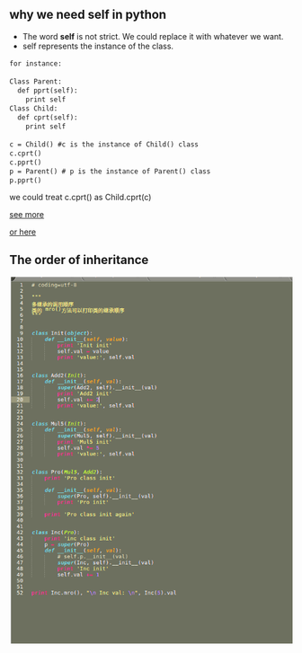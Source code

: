 ## why we need self in python

* The word **self** is not strict. We could replace it with whatever we want.
* self represents the instance of the class.
```
for instance:  

Class Parent:  
  def pprt(self):  
    print self  
Class Child:  
  def cprt(self):  
    print self  

c = Child() #c is the instance of Child() class
c.cprt()
c.pprt()
p = Parent() # p is the instance of Parent() class
p.pprt()
```

we could treat c.cprt() as Child.cprt(c)

[see more](http://python.jobbole.com/81921/)

[or here](https://stackoverflow.com/questions/2709821/what-is-the-purpose-of-self)

## The order of inheritance

![inheritance code](https://raw.githubusercontent.com/sevenlulu/python_notes/master/Screenshot%20from%202017-06-07%2018-07-36.png)

